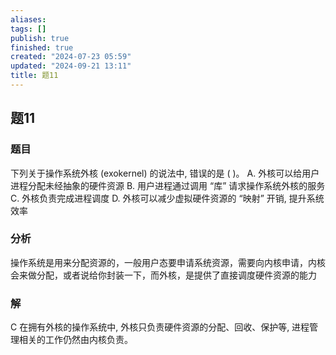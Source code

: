 ```yaml
---
aliases: 
tags: []
publish: true
finished: true
created: "2024-07-23 05:59"
updated: "2024-09-21 13:11"
title: 题11
---
```

## 题11
### 题目
下列关于操作系统外核 (exokernel) 的说法中, 错误的是 ( )。
A. 外核可以给用户进程分配未经抽象的硬件资源
B. 用户进程通过调用 “库” 请求操作系统外核的服务
C. 外核负责完成进程调度
D. 外核可以减少虚拟硬件资源的 “映射” 开销, 提升系统效率
### 分析
操作系统是用来分配资源的，一般用户态要申请系统资源，需要向内核申请，内核会来做分配，或者说给你封装一下，而外核，是提供了直接调度硬件资源的能力
### 解
C
在拥有外核的操作系统中, 外核只负责硬件资源的分配、回收、保护等, 进程管理相关的工作仍然由内核负责。